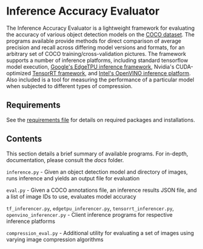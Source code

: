 # Inference Accuracy Evaluator

The Inference Accuracy Evaluator is a lightweight framework for evaluating the accuracy of various object detection
models on the [COCO dataset](https://cocodataset.org/). The programs available provide methods for direct comparison of 
average precision and recall across differing model versions and formats, for an arbitrary set of COCO training/cross-validation 
pictures. The framework supports a number of inference platforms, including standard tensorflow model execution,
 [Google's EdgeTPU inference framework](https://cloud.google.com/edge-tpu),
Nvidia's CUDA-optimized [TensorRT framework](https://developer.nvidia.com/tensorrt), and [Intel's OpenVINO inference
platform](https://software.intel.com/content/www/us/en/develop/tools/openvino-toolkit.html). Also included is a tool for
measuring the performance of a particular model when subjected to different types of compression.

## Requirements

See the [requirements file](REQUIREMENTS.md) for details on required packages and installations.

## Contents

This section details a brief summary of available programs. For in-depth, documentation, please consult the *docs* folder.

`inference.py` - Given an object detection model and directory of images, runs inference and yields an output file for
evaluation 

`eval.py` - Given a COCO annotations file, an inference results JSON file, and a list of image IDs to use, evaluates 
model accuracy

`tf_inferencer.py`, `edgetpu_inferencer.py`, `tensorrt_inferencer.py`, `openvino_inferencer.py` - 
Client inference programs for respective inference platforms

`compression_eval.py` - Additional utility for evaluating a set of images using varying image compression algorithms